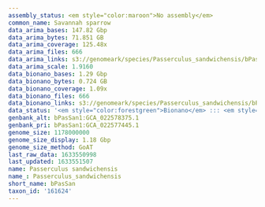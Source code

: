 ```yaml
---
assembly_status: <em style="color:maroon">No assembly</em>
common_name: Savannah sparrow
data_arima_bases: 147.82 Gbp
data_arima_bytes: 71.851 GB
data_arima_coverage: 125.48x
data_arima_files: 666
data_arima_links: s3://genomeark/species/Passerculus_sandwichensis/bPasSan1/genomic_data/arima/<br>
data_arima_scale: 1.9160
data_bionano_bases: 1.29 Gbp
data_bionano_bytes: 0.724 GB
data_bionano_coverage: 1.09x
data_bionano_files: 666
data_bionano_links: s3://genomeark/species/Passerculus_sandwichensis/bPasSan1/genomic_data/bionano/<br>
data_status: '<em style="color:forestgreen">Bionano</em> ::: <em style="color:forestgreen">Arima</em>'
genbank_alt: bPasSan1:GCA_022578375.1
genbank_pri: bPasSan1:GCA_022577445.1
genome_size: 1178000000
genome_size_display: 1.18 Gbp
genome_size_method: GoAT
last_raw_data: 1633550998
last_updated: 1633551507
name: Passerculus sandwichensis
name_: Passerculus_sandwichensis
short_name: bPasSan
taxon_id: '161624'
---
```

